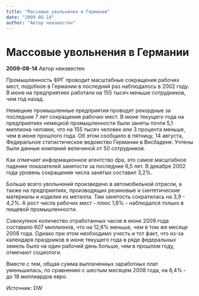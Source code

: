 ```yaml
---
title: "Массовые увольнения в Германии"
date: "2009-08-14"
author: "Автор неизвестен"
---
```


# Массовые увольнения в Германии

**2009-08-14** Автор неизвестен

Промышленность ФРГ проводит масштабные сокращения рабочих мест, подобное в Германии в последний раз наблюдалось в 2002 году. В июне на предприятиях работали на 155 тысяч меньше сотрудников, чем год назад.

Немецкие промышленные предприятия проводят рекордные за последние 7 лет сокращения рабочих мест. В июне текущего года на предприятиях немецкой промышленности были заняты почти 5,1 миллиона человек, что на 155 тысяч человек или 3 процента меньше, чем в июне прошлого года. Об этом сообщило в пятницу, 14 августа, Федеральное статистическое ведомство Германии в Висбадене. Учтены были данные компаний величиной от 50 сотрудников.

Как отмечает информационное агентство dpa, это самое масштабное падение показателей занятости за последние 6,5 лет. В декабре 2002 года уровень сокращения числа занятых составил 3,2%.

Больше всего увольнений произведено в автомобильной отрасли, а также на предприятиях, производящих резиновые и синтетические материалы и изделия из металла. Там занятость сократилась на 3,9 - 4,2%. А рост числа рабочих мест - плюс 1,6% - наблюдался только в пищевой промышленности.

Совокупное количество отработанных часов в июне 2009 года составило 607 миллионов, что на 12,6% меньше, чем в том же месяце 2008 года. Однако при этом необходимо учесть и тот факт, что из-за календаря праздников в июне текущего года в ряде федеральных земель было на один рабочий день больше, чем в прошлом году, отмечают социологи.

Вместе с тем, общая сумма выплаченных заработных плат уменьшилась, по сравнению с шестым месяцем 2008 года, на 6,4% - до 18 миллиардов евро.

Источник: DW